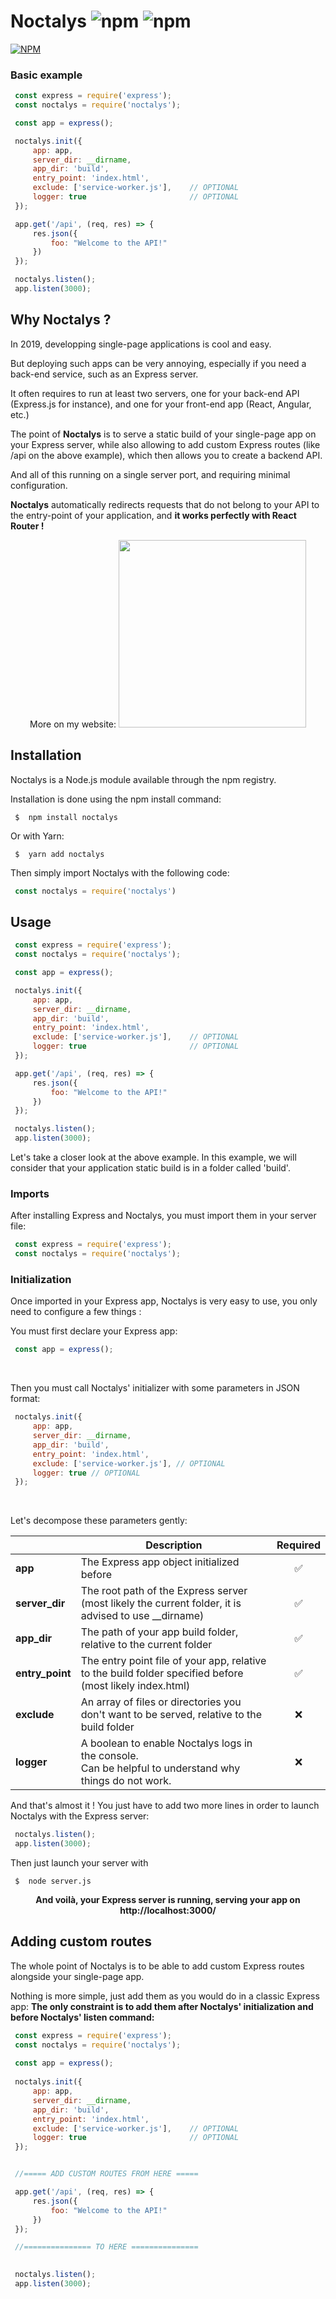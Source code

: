 # Noctalys <img src="https://img.shields.io/npm/v/noctalys.svg" alt="npm" /> <img src="https://img.shields.io/npm/dm/noctalys.svg" alt="npm" />

[![NPM](https://nodei.co/npm/noctalys.png?downloads=true&downloadRank=true&stars=true)](https://nodei.co/npm/noctalys/)

### Basic example
```javascript
 const express = require('express');
 const noctalys = require('noctalys');

 const app = express();

 noctalys.init({
     app: app,
     server_dir: __dirname,
     app_dir: 'build',
     entry_point: 'index.html',
     exclude: ['service-worker.js'],    // OPTIONAL
     logger: true                       // OPTIONAL
 });

 app.get('/api', (req, res) => {
     res.json({
         foo: "Welcome to the API!"
     })
 });

 noctalys.listen();
 app.listen(3000);
```

## Why Noctalys ?
In 2019, developping single-page applications is cool and easy.

But deploying such apps can be very annoying, especially if you need a back-end service, such as an Express server.

It often requires to run at least two servers, one for your back-end API (Express.js for instance), and one for your front-end app (React, Angular, etc.)

The point of **Noctalys** is to serve a static build of your single-page app on your Express server, while also allowing to add custom Express routes (like /api on the above example), which then allows you to create a backend API.

And all of this running on a single server port, and requiring minimal configuration.

**Noctalys** automatically redirects requests that do not belong to your API to the entry-point of your application, and **it works perfectly with React Router !**
<center>

More on my website:
[<img src="https://camo.githubusercontent.com/81b5458b507732586332451ed3fd507622b71901/68747470733a2f2f692e696d6775722e636f6d2f596f73666643492e706e67" width="300">](https://noctalys.gallifray.fr)
</center>

## Installation
Noctalys is a Node.js module available through the npm registry.

Installation is done using the npm install command:
```
 $  npm install noctalys
```


Or with Yarn:
```
 $  yarn add noctalys
```

Then simply import Noctalys with the following code:

```javascript
 const noctalys = require('noctalys')
```

## Usage
```javascript
 const express = require('express');
 const noctalys = require('noctalys');

 const app = express();

 noctalys.init({
     app: app,
     server_dir: __dirname,
     app_dir: 'build',
     entry_point: 'index.html',
     exclude: ['service-worker.js'],    // OPTIONAL
     logger: true                       // OPTIONAL
 });

 app.get('/api', (req, res) => {
     res.json({
         foo: "Welcome to the API!"
     })
 });

 noctalys.listen();
 app.listen(3000);
```

Let's take a closer look at the above example.
In this example, we will consider that your application static build is in a folder called 'build'.


### Imports
After installing Express and Noctalys, you must import them in your server file:

```javascript
 const express = require('express');
 const noctalys = require('noctalys');
```

### Initialization
Once imported in your Express app, Noctalys is very easy to use, you only need to configure a few things :

You must first declare your Express app:
```javascript
 const app = express();
```
<br>

Then you must call Noctalys' initializer with some parameters in JSON format:
```javascript
 noctalys.init({
     app: app,
     server_dir: __dirname,
     app_dir: 'build',
     entry_point: 'index.html',
     exclude: ['service-worker.js'], // OPTIONAL
     logger: true // OPTIONAL
 });
```
<br>

Let's decompose these parameters gently:



|          | Description | Required |
| -------- | -------- | -------- |
| **app**     | The Express app object initialized before     | <center>:white_check_mark:</center>     |
| **server_dir**     | The root path of the Express server<br>(most likely the current folder, it is advised to use __dirname)     | <center>:white_check_mark:</center>     |
| **app_dir**     | The path of your app build folder, relative to the current folder     | <center>:white_check_mark:</center>     |
| **entry_point**     | The entry point file of your app, relative to the build folder specified before (most likely index.html)     | <center>:white_check_mark:</center>     |
| **exclude**     | An array of files or directories you don't want to be served, relative to the build folder     | <center>:x:</center>     |
| **logger**     | A boolean to enable Noctalys logs in the console.<br>Can be helpful to understand why things do not work.     | <center>:x:</center>     |

And that's almost it !
You just have to add two more lines in order to launch Noctalys with the Express server:
```javascript
 noctalys.listen();
 app.listen(3000);
```

Then just launch your server with
```
 $  node server.js
```

**<center>And voilà, your Express server is running, serving your app on http://localhost:3000/</center>**

## Adding custom routes
The whole point of Noctalys is to be able to add custom Express routes alongside your single-page app.

Nothing is more simple, just add them as you would do in a classic Express app:
**The only constraint is to add them after Noctalys' initialization and before Noctalys' listen command:**
```javascript
 const express = require('express');
 const noctalys = require('noctalys');
    
 const app = express();
    
 noctalys.init({
     app: app,
     server_dir: __dirname,
     app_dir: 'build',
     entry_point: 'index.html',
     exclude: ['service-worker.js'],    // OPTIONAL
     logger: true                       // OPTIONAL
 });


 //===== ADD CUSTOM ROUTES FROM HERE =====

 app.get('/api', (req, res) => {
     res.json({
         foo: "Welcome to the API!"
     })
 });

 //=============== TO HERE ===============
    

 noctalys.listen();
 app.listen(3000);
```
